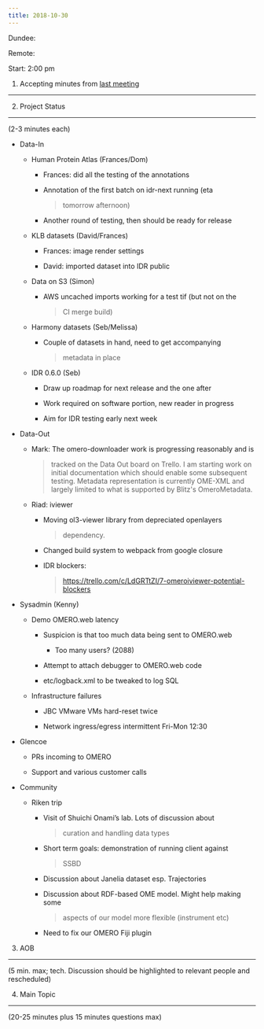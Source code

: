 ```yaml
---
title: 2018-10-30
---
```


Dundee:

Remote:

Start: 2:00 pm

1. Accepting minutes from [<u>last meeting</u>](https://drive.google.com/open?id=1TndXeC3wQSZVEaB5ZGpEAaPRl1QAufSI)
-------------------------------------------------------------------------------------------------------------------

2. Project Status
-----------------

(2-3 minutes each)

-   Data-In

    -   Human Protein Atlas (Frances/Dom)

        -   Frances: did all the testing of the annotations

        -   Annotation of the first batch on idr-next running (eta
            > tomorrow afternoon)

        -   Another round of testing, then should be ready for release

    -   KLB datasets (David/Frances)

        -   Frances: image render settings

        -   David: imported dataset into IDR public

    -   Data on S3 (Simon)

        -   AWS uncached imports working for a test tif (but not on the
            > CI merge build)

    -   Harmony datasets (Seb/Melissa)

        -   Couple of datasets in hand, need to get accompanying
            > metadata in place

    -   IDR 0.6.0 (Seb)

        -   Draw up roadmap for next release and the one after

        -   Work required on software portion, new reader in progress

        -   Aim for IDR testing early next week

-   Data-Out

    -   Mark: The omero-downloader work is progressing reasonably and is
        > tracked on the Data Out board on Trello. I am starting work on
        > initial documentation which should enable some subsequent
        > testing. Metadata representation is currently OME-XML and
        > largely limited to what is supported by Blitz's OmeroMetadata.

    -   Riad: iviewer

        -   Moving ol3-viewer library from depreciated openlayers
            > dependency.

        -   Changed build system to webpack from google closure

        -   IDR blockers:
            > [<u>https://trello.com/c/LdGRTtZI/7-omeroiviewer-potential-blockers</u>](https://trello.com/c/LdGRTtZI/7-omeroiviewer-potential-blockers)

-   Sysadmin (Kenny)

    -   Demo OMERO.web latency

        -   Suspicion is that too much data being sent to OMERO.web

            -   Too many users? (2088)

        -   Attempt to attach debugger to OMERO.web code

        -   etc/logback.xml to be tweaked to log SQL

    -   Infrastructure failures

        -   JBC VMware VMs hard-reset twice

        -   Network ingress/egress intermittent Fri-Mon 12:30

-   Glencoe

    -   PRs incoming to OMERO

    -   Support and various customer calls

-   Community

    -   Riken trip

        -   Visit of Shuichi Onami’s lab. Lots of discussion about
            > curation and handling data types

        -   Short term goals: demonstration of running client against
            > SSBD

        -   Discussion about Janelia dataset esp. Trajectories

        -   Discussion about RDF-based OME model. Might help making some
            > aspects of our model more flexible (instrument etc)

        -   Need to fix our OMERO Fiji plugin

3. AOB
------

(5 min. max; tech. Discussion should be highlighted to relevant people
and rescheduled)

4. Main Topic
-------------

(20-25 minutes plus 15 minutes questions max)
